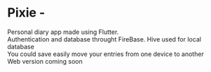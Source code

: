# Pixie - 

Personal diary app made using Flutter. <br>
Authentication and database throught FireBase. Hive used for local database <br>
You could save easily move your entries from one device to another <br>
Web version coming soon
